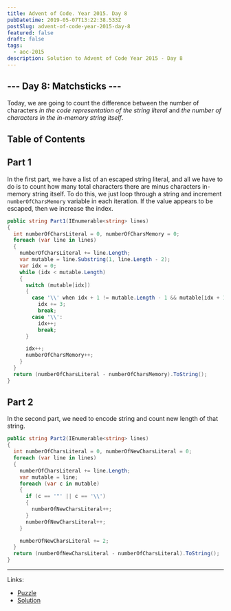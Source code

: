 ```yaml
---
title: Advent of Code. Year 2015. Day 8
pubDatetime: 2019-05-07T13:22:38.533Z
postSlug: advent-of-code-year-2015-day-8
featured: false
draft: false
tags:
  - aoc-2015
description: Solution to Advent of Code Year 2015 - Day 8
---
```


## --- Day 8: Matchsticks ---

Today, we are going to count the difference between the number of characters _in the code representation of the string literal_ and _the number of characters in the in-memory string itself_.

## Table of Contents

## Part 1

In the first part, we have a list of an escaped string literal, and all we have to do is to count how many total characters there are minus characters in-memory string itself. To do this, we just loop through a string and increment `numberOfCharsMemory` variable in each iteration. If the value appears to be escaped, then we increase the index.

```csharp
public string Part1(IEnumerable<string> lines)
{
  int numberOfCharsLiteral = 0, numberOfCharsMemory = 0;
  foreach (var line in lines)
  {
    numberOfCharsLiteral += line.Length;
    var mutable = line.Substring(1, line.Length - 2);
    var idx = 0;
    while (idx < mutable.Length)
    {
      switch (mutable[idx])
      {
        case '\\' when idx + 1 != mutable.Length - 1 && mutable[idx + 1] == 'x':
          idx += 3;
          break;
        case '\\':
          idx++;
          break;
      }

      idx++;
      numberOfCharsMemory++;
    }
  }
  return (numberOfCharsLiteral - numberOfCharsMemory).ToString();
}
```

## Part 2

In the second part, we need to encode string and count new length of that string.

```csharp
public string Part2(IEnumerable<string> lines)
{
  int numberOfCharsLiteral = 0, numberOfNewCharsLiteral = 0;
  foreach (var line in lines)
  {
    numberOfCharsLiteral += line.Length;
    var mutable = line;
    foreach (var c in mutable)
    {
      if (c == '"' || c == '\\')
      {
        numberOfNewCharsLiteral++;
      }
      numberOfNewCharsLiteral++;
    }

    numberOfNewCharsLiteral += 2;
  }
  return (numberOfNewCharsLiteral - numberOfCharsLiteral).ToString();
}
```

---

Links:

- [Puzzle](https://adventofcode.com/2015/day/8)
- [Solution](https://github.com/PDmatrix/advent-of-code/tree/master/CSharp/Solutions/2015/8)
